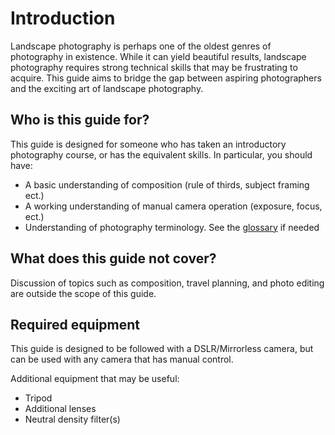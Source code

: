 # Introduction

Landscape photography is perhaps one of the oldest genres of photography in existence. While it can yield beautiful results, landscape photography requires strong technical skills that may be frustrating to acquire. This guide aims to bridge the gap between aspiring photographers and the exciting art of landscape photography.

## Who is this guide for?

This guide is designed for someone who has taken an introductory photography course, or has the equivalent skills. In particular, you should have:

- A basic understanding of composition (rule of thirds, subject framing ect.)
- A working understanding of manual camera operation (exposure, focus, ect.)
- Understanding of photography terminology. See the [glossary](./glossory.md) if needed

## What does this guide not cover?

Discussion of topics such as composition, travel planning, and photo editing are outside the scope of this guide.

## Required equipment

This guide is designed to be followed with a DSLR/Mirrorless camera, but can be used with any camera that has manual control.

Additional equipment that may be useful:
- Tripod
- Additional lenses
- Neutral density filter(s)
